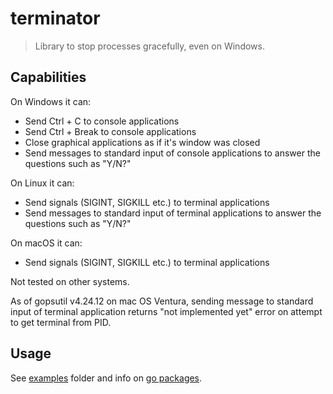 # terminator

> Library to stop processes gracefully, even on Windows.

## Capabilities

On Windows it can:

* Send Ctrl + C to console applications
* Send Ctrl + Break to console applications
* Close graphical applications as if it's window was closed
* Send messages to standard input of console applications to answer the questions such as "Y/N?"

On Linux it can:

* Send signals (SIGINT, SIGKILL etc.) to terminal applications
* Send messages to standard input of terminal applications to answer the questions such as "Y/N?"

On macOS it can:

* Send signals (SIGINT, SIGKILL etc.) to terminal applications

Not tested on other systems.

As of gopsutil v4.24.12 on mac OS Ventura, sending message to standard input of
terminal application returns "not implemented yet" error on attempt to get terminal from PID.

## Usage

See [examples](https://github.com/SCP002/terminator/tree/main/examples) folder and
info on [go packages](https://pkg.go.dev/github.com/SCP002/terminator).
